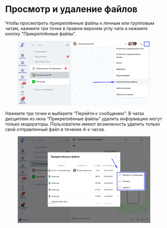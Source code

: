 # Просмотр и удаление файлов

Чтобы просмотреть прикреплённые файлы к личным или групповым чатам, нажмите три точки в правом верхнем углу чата и нажмите кнопку "Прикреплённые файлы".

<figure><img src="../../.gitbook/assets/image (864).png" alt=""><figcaption></figcaption></figure>

Нажмите три точки и выберете "Перейти к сообщению". В чатах дисциплин из окна “Прикреплённые файлы” удалить информацию могут только модераторы. Пользователи имеют возможность удалить только свой отправленный файл в течение 4-х часов.

<figure><img src="../../.gitbook/assets/image (865).png" alt=""><figcaption></figcaption></figure>
